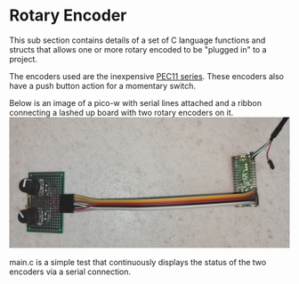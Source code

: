 # Rotary Encoder

This sub section contains details of a set of C language functions and structs that allows one or more rotary encoded to be "plugged in" to a project.

The encoders used are the inexpensive [PEC11 series](https://cdn-shop.adafruit.com/datasheets/pec11.pdf).  These encoders also have a push button action
for a momentary switch.

Below is an image of a pico-w with serial lines attached and a ribbon connecting a lashed up board with two rotary encoders on it.
![rotary_encoder](https://github.com/AdrianFretwell/pi-pico-code/blob/main/assets/rotary_encoder.jpg)

main.c is a simple test that continuously displays the status of the two encoders via a serial connection.
